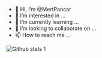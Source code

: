 - 👋 Hi, I’m @MertPancar
- 👀 I’m interested in ...
- 🌱 I’m currently learning ...
- 💞️ I’m looking to collaborate on ...
- 📫 How to reach me ...

<!---
MertPancar/MertPancar is a ✨ special ✨ repository because its `README.md` (this file) appears on your GitHub profile.
You can click the Preview link to take a look at your changes.
--->
![Github stats 1](https://github-readme-stats.vercel.app/api?username=MertPancar&show_icons=true&theme=gradient)
<script type="text/javascript">
    window.onload = function(){
        new JsDatePick({
            useMode:2,
            target:"text-box-ismi",
            dateFormat:"%Y-%m-%d"
        });


    };
</script>
